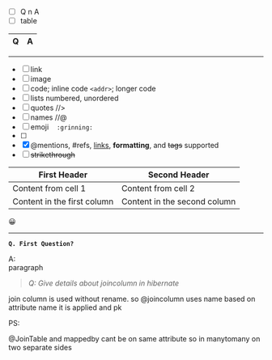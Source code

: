 - [ ] Q n A
- [ ] table

Q| A
--|--
---

- [ ] link []()
- [ ] image
- [ ] code; inline code `<addr>`; longer code ``` ```
- [ ] lists numbered, unordered
- [ ] quotes //>
- [ ] names //@
- [ ] emoji &nbsp;&nbsp;   `:grinning:`
- [ ] 
- [x] @mentions, #refs, [links](), **formatting**, and <del>tags</del> supported
- [ ] ~~strikethrough~~

First Header | Second Header
------------ | -------------
Content from cell 1 | Content from cell 2
Content in the first column | Content in the second column

:grinning:

---
**`Q. First Question?`**

A: </br> paragraph

> *Q: Give details about joincolumn in hibernate*

join column is used without rename.
so @joincolumn uses name based on attribute name it is applied and pk 

PS:

@JoinTable and mappedby cant be on same attribute
so in manytomany on two separate sides





